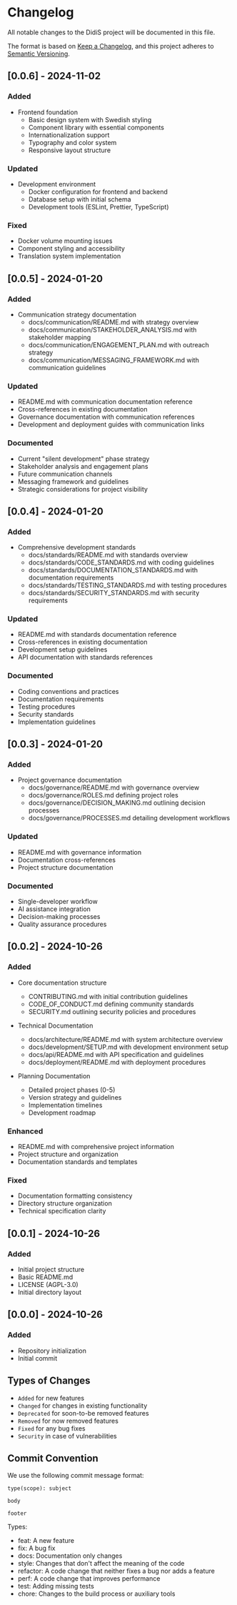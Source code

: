 # Changelog
All notable changes to the DidiS project will be documented in this file.

The format is based on [Keep a Changelog](https://keepachangelog.com/en/1.0.0/),
and this project adheres to [Semantic Versioning](https://semver.org/spec/v2.0.0.html).

## [0.0.6] - 2024-11-02
### Added
- Frontend foundation
  - Basic design system with Swedish styling
  - Component library with essential components
  - Internationalization support
  - Typography and color system
  - Responsive layout structure

### Updated
- Development environment
  - Docker configuration for frontend and backend
  - Database setup with initial schema
  - Development tools (ESLint, Prettier, TypeScript)

### Fixed
- Docker volume mounting issues
- Component styling and accessibility
- Translation system implementation

## [0.0.5] - 2024-01-20
### Added
- Communication strategy documentation
  - docs/communication/README.md with strategy overview
  - docs/communication/STAKEHOLDER_ANALYSIS.md with stakeholder mapping
  - docs/communication/ENGAGEMENT_PLAN.md with outreach strategy
  - docs/communication/MESSAGING_FRAMEWORK.md with communication guidelines

### Updated
- README.md with communication documentation reference
- Cross-references in existing documentation
- Governance documentation with communication references
- Development and deployment guides with communication links

### Documented
- Current "silent development" phase strategy
- Stakeholder analysis and engagement plans
- Future communication channels
- Messaging framework and guidelines
- Strategic considerations for project visibility

## [0.0.4] - 2024-01-20
### Added
- Comprehensive development standards
  - docs/standards/README.md with standards overview
  - docs/standards/CODE_STANDARDS.md with coding guidelines
  - docs/standards/DOCUMENTATION_STANDARDS.md with documentation requirements
  - docs/standards/TESTING_STANDARDS.md with testing procedures
  - docs/standards/SECURITY_STANDARDS.md with security requirements

### Updated
- README.md with standards documentation reference
- Cross-references in existing documentation
- Development setup guidelines
- API documentation with standards references

### Documented
- Coding conventions and practices
- Documentation requirements
- Testing procedures
- Security standards
- Implementation guidelines

## [0.0.3] - 2024-01-20
### Added
- Project governance documentation
  - docs/governance/README.md with governance overview
  - docs/governance/ROLES.md defining project roles
  - docs/governance/DECISION_MAKING.md outlining decision processes
  - docs/governance/PROCESSES.md detailing development workflows

### Updated
- README.md with governance information
- Documentation cross-references
- Project structure documentation

### Documented
- Single-developer workflow
- AI assistance integration
- Decision-making processes
- Quality assurance procedures

## [0.0.2] - 2024-10-26
### Added
- Core documentation structure
  - CONTRIBUTING.md with initial contribution guidelines
  - CODE_OF_CONDUCT.md defining community standards
  - SECURITY.md outlining security policies and procedures
  
- Technical Documentation
  - docs/architecture/README.md with system architecture overview
  - docs/development/SETUP.md with development environment setup
  - docs/api/README.md with API specification and guidelines
  - docs/deployment/README.md with deployment procedures
  
- Planning Documentation
  - Detailed project phases (0-5)
  - Version strategy and guidelines
  - Implementation timelines
  - Development roadmap

### Enhanced
- README.md with comprehensive project information
- Project structure and organization
- Documentation standards and templates

### Fixed
- Documentation formatting consistency
- Directory structure organization
- Technical specification clarity

## [0.0.1] - 2024-10-26
### Added
- Initial project structure
- Basic README.md
- LICENSE (AGPL-3.0)
- Initial directory layout

## [0.0.0] - 2024-10-26
### Added
- Repository initialization
- Initial commit

## Types of Changes
- `Added` for new features
- `Changed` for changes in existing functionality
- `Deprecated` for soon-to-be removed features
- `Removed` for now removed features
- `Fixed` for any bug fixes
- `Security` in case of vulnerabilities

## Commit Convention
We use the following commit message format:
```
type(scope): subject

body

footer
```

Types:
- feat: A new feature
- fix: A bug fix
- docs: Documentation only changes
- style: Changes that don't affect the meaning of the code
- refactor: A code change that neither fixes a bug nor adds a feature
- perf: A code change that improves performance
- test: Adding missing tests
- chore: Changes to the build process or auxiliary tools

